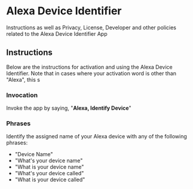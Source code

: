 # Alexa Device Identifier
Instructions as well as Privacy, License, Developer and other policies related to the Alexa Device Identifier App  
## Instructions
Below are the instructions for activation  and using the Alexa Device Identifier.  Note that in cases where your activation word is other than "Alexa", this s
### Invocation
Invoke the app by saying, "__Alexa, Identify Device__" 
### Phrases
Identify the assigned name of your Alexa device with any of the following phrases:
- "Device Name"
- "What's your device name"
- "What is your device name"
- "What's your device called"
- "What is your device called"
